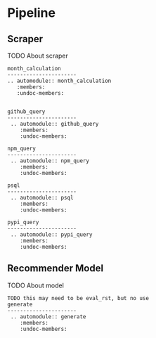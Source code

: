 # Pipeline



## Scraper
TODO About scraper


```eval_rst
month_calculation
----------------------
.. automodule:: month_calculation
   :members:
   :undoc-members:


github_query
----------------------
 .. automodule:: github_query
    :members:
    :undoc-members:

npm_query
----------------------
 .. automodule:: npm_query
    :members:
    :undoc-members:

psql
----------------------
 .. automodule:: psql
    :members:
    :undoc-members:

pypi_query
----------------------
 .. automodule:: pypi_query
    :members:
    :undoc-members:
```

## Recommender Model
TODO About model


```
TODO this may need to be eval_rst, but no use
generate
----------------------
 .. automodule:: generate
    :members:
    :undoc-members:
```
